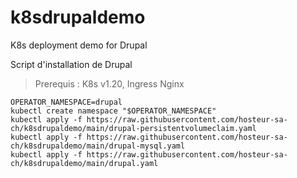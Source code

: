 # k8sdrupaldemo
K8s deployment demo for Drupal

Script d'installation de Drupal 

>Prerequis : K8s v1.20, Ingress Nginx
```
OPERATOR_NAMESPACE=drupal
kubectl create namespace "$OPERATOR_NAMESPACE"
kubectl apply -f https://raw.githubusercontent.com/hosteur-sa-ch/k8sdrupaldemo/main/drupal-persistentvolumeclaim.yaml
kubectl apply -f https://raw.githubusercontent.com/hosteur-sa-ch/k8sdrupaldemo/main/drupal-mysql.yaml
kubectl apply -f https://raw.githubusercontent.com/hosteur-sa-ch/k8sdrupaldemo/main/drupal.yaml
```

